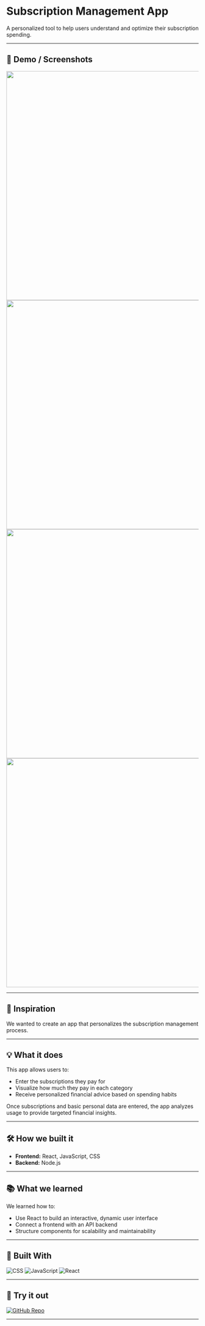 # Subscription Management App

A personalized tool to help users understand and optimize their subscription spending.

---

## 📸 Demo / Screenshots

<img src="https://github.com/user-attachments/assets/bc79a65c-70d5-4e0a-af95-806838cab6ea" width=600>
<img src="https://github.com/user-attachments/assets/8298bb35-6c97-4b2e-bc0f-0ba2f25f3f46" width=600>
<img src="https://github.com/user-attachments/assets/85cd6687-d88d-4b0b-97b2-265e5796266d" width=600>
<img src="https://github.com/user-attachments/assets/cfef5488-ee70-44e2-a2cc-c838c4ebfe6b" width=600>

---

## 🚀 Inspiration

We wanted to create an app that personalizes the subscription management process.

---

## 💡 What it does

This app allows users to:

- Enter the subscriptions they pay for
- Visualize how much they pay in each category
- Receive personalized financial advice based on spending habits

Once subscriptions and basic personal data are entered, the app analyzes usage to provide targeted financial insights.

---

## 🛠️ How we built it

- **Frontend:** React, JavaScript, CSS  
- **Backend:** Node.js

---

## 📚 What we learned

We learned how to:

- Use React to build an interactive, dynamic user interface
- Connect a frontend with an API backend
- Structure components for scalability and maintainability

---

## 🧰 Built With

![CSS](https://img.shields.io/badge/css-264de4?style=flat&logo=css3&logoColor=white)
![JavaScript](https://img.shields.io/badge/javascript-F7DF1E?style=flat&logo=javascript&logoColor=black)
![React](https://img.shields.io/badge/react-61DAFB?style=flat&logo=react&logoColor=black)

---

## 🔗 Try it out

[![GitHub Repo](https://img.shields.io/badge/GitHub-Repo-blue?logo=github)](https://github.com/your-username/your-repo-name)

---

